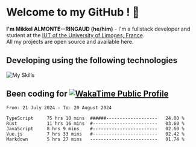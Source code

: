 # Welcome to my GitHub ! 🌃

**I'm Mikkel ALMONTE--RINGAUD (he/him)** - I'm a fullstack developer and student at the [IUT of the University of Limoges, France](https://iut.unilim.fr). \
All my projects are open source and available here.

## Developing using the following technologies

![My Skills](https://skillicons.dev/icons?i=dart,solidjs,pnpm,nodejs,ts,js,vercel,netlify,html,css,rust,astro,git,vue,md,electron,figma,github,bash,bun,cloudflare,py,tailwind,nginx,npm,tauri,vite,zig,yarn,windicss&theme=dark)

## Been coding for [![WakaTime Public Profile](https://wakatime.com/badge/user/0839e595-e07a-435c-8d59-ed95f2a3d6dd.svg?style=flat-square)](https://wakatime.com/@0839e595-e07a-435c-8d59-ed95f2a3d6dd)

<!--START_SECTION:waka-->

```plain
From: 21 July 2024 - To: 20 August 2024

TypeScript     75 hrs 10 mins  ######-------------------   24.00 %
Rust           11 hrs 16 mins  #------------------------   03.60 %
JavaScript     8 hrs 9 mins    #------------------------   02.60 %
Vue.js         7 hrs 33 mins   #------------------------   02.42 %
Markdown       5 hrs 27 mins   -------------------------   01.74 %
```

<!--END_SECTION:waka-->
